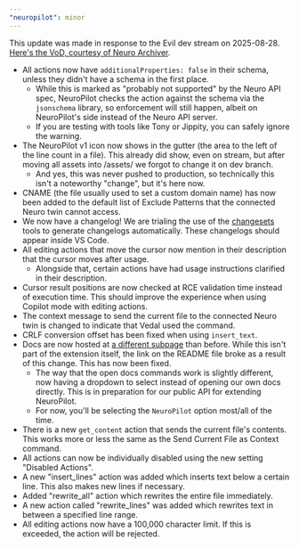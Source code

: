 ```yaml
---
"neuropilot": minor
---
```


This update was made in response to the Evil dev stream on 2025-08-28. [Here's the VoD, courtesy of Neuro Archiver](https://www.youtube.com/watch?v=AIYaBYVX95o).

- All actions now have `additionalProperties: false` in their schema, unless they didn't have a schema in the first place.
  - While this is marked as "probably not supported" by the Neuro API spec, NeuroPilot checks the action against the schema via the `jsonschema` library, so enforcement will still happen, albeit on NeuroPilot's side instead of the Neuro API server.
  - If you are testing with tools like Tony or Jippity, you can safely ignore the warning.
- The NeuroPilot v1 icon now shows in the gutter (the area to the left of the line count in a file). This already did show, even on stream, but after moving all assets into /assets/ we forgot to change it on dev branch.
  - And yes, this was never pushed to production, so technically this isn't a noteworthy "change", but it's here now.
- CNAME (the file usually used to set a custom domain name) has now been added to the default list of Exclude Patterns that the connected Neuro twin cannot access.
- We now have a changelog! We are trialing the use of the [changesets](https://github.com/changesets) tools to generate changelogs automatically. These changelogs should appear inside VS Code.
- All editing actions that move the cursor now mention in their description that the cursor moves after usage.
  - Alongside that, certain actions have had usage instructions clarified in their description.
- Cursor result positions are now checked at RCE validation time instead of execution time. This should improve the experience when using Copilot mode with editing actions.
- The context message to send the current file to the connected Neuro twin is changed to indicate that Vedal used the command.
- CRLF conversion offset has been fixed when using `insert_text`.
- Docs are now hosted at [a different subpage](https://vsc-neuropilot.github.io/docs) than before. While this isn't part of the extension itself, the link on the README file broke as a result of this change. This has now been fixed.
  - The way that the open docs commands work is slightly different, now having a dropdown to select instead of opening our own docs directly. This is in preparation for our public API for extending NeuroPilot.
  - For now, you'll be selecting the `NeuroPilot` option most/all of the time.
- There is a new `get_content` action that sends the current file's contents. This works more or less the same as the Send Current File as Context command.
- All actions can now be individually disabled using the new setting "Disabled Actions".
- A new "insert_lines" action was added which inserts text below a certain line. This also makes new lines if necessary.
- Added "rewrite_all" action which rewrites the entire file immediately.
- A new action called "rewrite_lines" was added which rewrites text in between a specified line range.
- All editing actions now have a 100,000 character limit. If this is exceeded, the action will be rejected.
